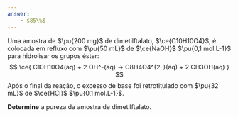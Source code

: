 ```yaml
---
answer:
    - $85\%$
---
```


Uma amostra de $\pu{200 mg}$ de dimetilftalato, $\ce{C10H10O4}$, é colocada em refluxo com $\pu{50 mL}$ de $\ce{NaOH}$ $\pu{0,1 mol.L-1}$ para hidrolisar os grupos éster:
$$
    \ce{ C10H10O4(aq) + 2 OH^-(aq) -> C8H4O4^{2-}(aq) + 2 CH3OH(aq) }
$$
Após o final da reação, o excesso de base foi retrotitulado com $\pu{32 mL}$ de $\ce{HCl}$ $\pu{0,1 mol.L-1}$.

**Determine** a pureza da amostra de dimetilftalato.
